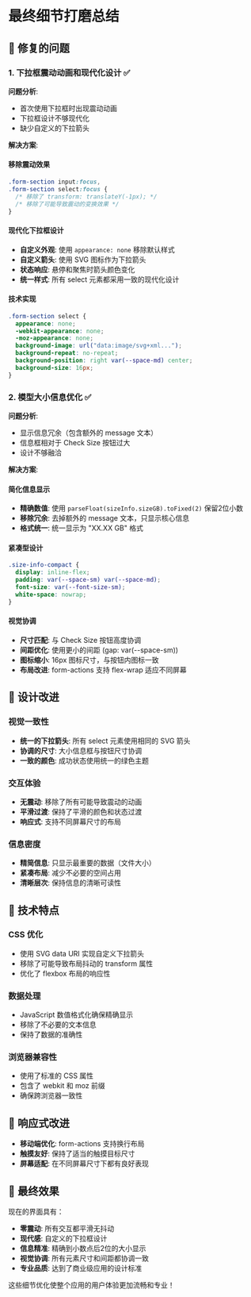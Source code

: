 # 最终细节打磨总结

## 🎯 修复的问题

### 1. 下拉框震动动画和现代化设计 ✅

**问题分析**:
- 首次使用下拉框时出现震动动画
- 下拉框设计不够现代化
- 缺少自定义的下拉箭头

**解决方案**:

#### 移除震动效果
```css
.form-section input:focus,
.form-section select:focus {
  /* 移除了 transform: translateY(-1px); */
  /* 移除了可能导致震动的变换效果 */
}
```

#### 现代化下拉框设计
- **自定义外观**: 使用 `appearance: none` 移除默认样式
- **自定义箭头**: 使用 SVG 图标作为下拉箭头
- **状态响应**: 悬停和聚焦时箭头颜色变化
- **统一样式**: 所有 select 元素都采用一致的现代化设计

#### 技术实现
```css
.form-section select {
  appearance: none;
  -webkit-appearance: none;
  -moz-appearance: none;
  background-image: url("data:image/svg+xml...");
  background-repeat: no-repeat;
  background-position: right var(--space-md) center;
  background-size: 16px;
}
```

### 2. 模型大小信息优化 ✅

**问题分析**:
- 显示信息冗余（包含额外的 message 文本）
- 信息框相对于 Check Size 按钮过大
- 设计不够融洽

**解决方案**:

#### 简化信息显示
- **精确数值**: 使用 `parseFloat(sizeInfo.sizeGB).toFixed(2)` 保留2位小数
- **移除冗余**: 去掉额外的 message 文本，只显示核心信息
- **格式统一**: 统一显示为 "XX.XX GB" 格式

#### 紧凑型设计
```css
.size-info-compact {
  display: inline-flex;
  padding: var(--space-sm) var(--space-md);
  font-size: var(--font-size-sm);
  white-space: nowrap;
}
```

#### 视觉协调
- **尺寸匹配**: 与 Check Size 按钮高度协调
- **间距优化**: 使用更小的间距 (gap: var(--space-sm))
- **图标缩小**: 16px 图标尺寸，与按钮内图标一致
- **布局改进**: form-actions 支持 flex-wrap 适应不同屏幕

## 🎨 设计改进

### 视觉一致性
- **统一的下拉箭头**: 所有 select 元素使用相同的 SVG 箭头
- **协调的尺寸**: 大小信息框与按钮尺寸协调
- **一致的颜色**: 成功状态使用统一的绿色主题

### 交互体验
- **无震动**: 移除了所有可能导致震动的动画
- **平滑过渡**: 保持了平滑的颜色和状态过渡
- **响应式**: 支持不同屏幕尺寸的布局

### 信息密度
- **精简信息**: 只显示最重要的数据（文件大小）
- **紧凑布局**: 减少不必要的空间占用
- **清晰层次**: 保持信息的清晰可读性

## 🚀 技术特点

### CSS 优化
- 使用 SVG data URI 实现自定义下拉箭头
- 移除了可能导致布局抖动的 transform 属性
- 优化了 flexbox 布局的响应性

### 数据处理
- JavaScript 数值格式化确保精确显示
- 移除了不必要的文本信息
- 保持了数据的准确性

### 浏览器兼容性
- 使用了标准的 CSS 属性
- 包含了 webkit 和 moz 前缀
- 确保跨浏览器一致性

## 📱 响应式改进

- **移动端优化**: form-actions 支持换行布局
- **触摸友好**: 保持了适当的触摸目标尺寸
- **屏幕适配**: 在不同屏幕尺寸下都有良好表现

## 🎯 最终效果

现在的界面具有：
- **零震动**: 所有交互都平滑无抖动
- **现代感**: 自定义的下拉框设计
- **信息精准**: 精确到小数点后2位的大小显示
- **视觉协调**: 所有元素尺寸和间距都协调一致
- **专业品质**: 达到了商业级应用的设计标准

这些细节优化使整个应用的用户体验更加流畅和专业！
